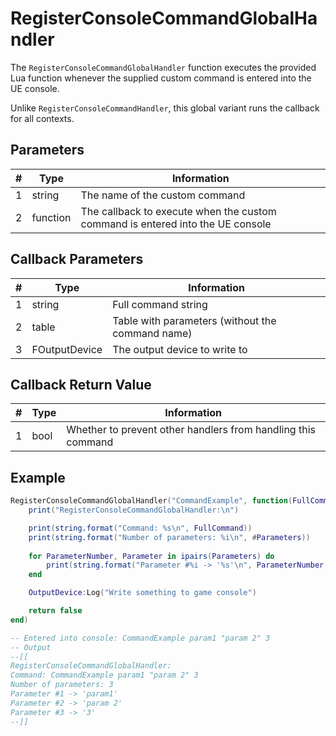 # RegisterConsoleCommandGlobalHandler
The `RegisterConsoleCommandGlobalHandler` function executes the provided Lua function whenever the supplied custom command is entered into the UE console.

Unlike `RegisterConsoleCommandHandler`, this global variant runs the callback for all contexts.

## Parameters
| # | Type     | Information |
|---|----------|-------------|
| 1 | string   | The name of the custom command |
| 2 | function | The callback to execute when the custom command is entered into the UE console|

## Callback Parameters
| # | Type     | Information |
|---|----------|-------------|
| 1 | string   | Full command string |
| 2 | table    | Table with parameters (without the command name) |
| 3 | FOutputDevice | The output device to write to |

## Callback Return Value
| # | Type  | Information |
|---|-------|-------------|
| 1 | bool  | Whether to prevent other handlers from handling this command |

## Example
```lua
RegisterConsoleCommandGlobalHandler("CommandExample", function(FullCommand, Parameters, OutputDevice)
    print("RegisterConsoleCommandGlobalHandler:\n")

    print(string.format("Command: %s\n", FullCommand))
    print(string.format("Number of parameters: %i\n", #Parameters))
    
    for ParameterNumber, Parameter in ipairs(Parameters) do
        print(string.format("Parameter #%i -> '%s'\n", ParameterNumber, Parameter))
    end

    OutputDevice:Log("Write something to game console")

    return false
end)

-- Entered into console: CommandExample param1 "param 2" 3
-- Output
--[[
RegisterConsoleCommandGlobalHandler:
Command: CommandExample param1 "param 2" 3
Number of parameters: 3
Parameter #1 -> 'param1'
Parameter #2 -> 'param 2'
Parameter #3 -> '3'
--]]
```